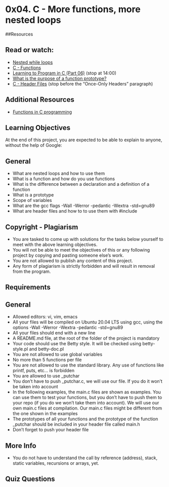 # 0x04. C - More functions, more nested loops

##Resources

## Read or watch:

+ [Nested while loops](https://www.youtube.com/watch?v=Z3iGeQ1gIss)
+ [C - Functions](https://www.tutorialspoint.com/cprogramming/c_functions.htm)
+ [Learning to Program in C (Part 06)](https://www.youtube.com/watch?v=qMlnFwYdqIw) (stop at 14:00)
+ [What is the purpose of a function prototype?](https://www.geeksforgeeks.org/c/what-is-the-purpose-of-a-function-prototype)
+ [C - Header Files](https://www.tutorialspoint.com/cprogramming/c_header_files.htm) (stop before the “Once-Only Headers” paragraph)

## Additional Resources

+ [Functions in C programming](https://www.youtube.com/watch?feature=shared&v=u40rF7zCYaQ)

## Learning Objectives

At the end of this project, you are expected to be able to explain to anyone, without the help of Google:

## General

+ What are nested loops and how to use them
+ What is a function and how do you use functions
+ What is the difference between a declaration and a definition of a function
+ What is a prototype
+ Scope of variables
+ What are the gcc flags -Wall -Werror -pedantic -Wextra -std=gnu89
+ What are header files and how to to use them with #include

## Copyright - Plagiarism

+ You are tasked to come up with solutions for the tasks below yourself to meet with the above learning objectives.
+ You will not be able to meet the objectives of this or any following project by copying and pasting someone else’s work.
+ You are not allowed to publish any content of this project.
+ Any form of plagiarism is strictly forbidden and will result in removal from the program.

## Requirements

## General

+ Allowed editors: vi, vim, emacs
+ All your files will be compiled on Ubuntu 20.04 LTS using gcc, using the options -Wall -Werror -Wextra -pedantic -std=gnu89
+ All your files should end with a new line
+ A README.md file, at the root of the folder of the project is mandatory
+ Your code should use the Betty style. It will be checked using betty-style.pl and betty-doc.pl
+ You are not allowed to use global variables
+ No more than 5 functions per file
+ You are not allowed to use the standard library. Any use of functions like printf, puts, etc… is forbidden
+ You are allowed to use _putchar
+ You don’t have to push _putchar.c, we will use our file. If you do it won’t be taken into account
+ In the following examples, the main.c files are shown as examples. You can use them to test your functions, but you don’t have to push them to your repo (if you do we won’t take them into account). We will use our own main.c files at compilation. Our main.c files might be different from the one shown in the examples
+ The prototypes of all your functions and the prototype of the function _putchar should be included in your header file called main.h
+ Don’t forget to push your header file

## More Info

+ You do not have to understand the call by reference (address), stack, static variables, recursions or arrays, yet.

## Quiz Questions


